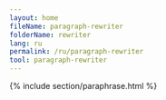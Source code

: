 ```yaml
---
layout: home
fileName: paragraph-rewriter
folderName: rewriter
lang: ru
permalink: /ru/paragraph-rewriter
tool: paragraph-rewriter
---
```

{% include section/paraphrase.html %}
